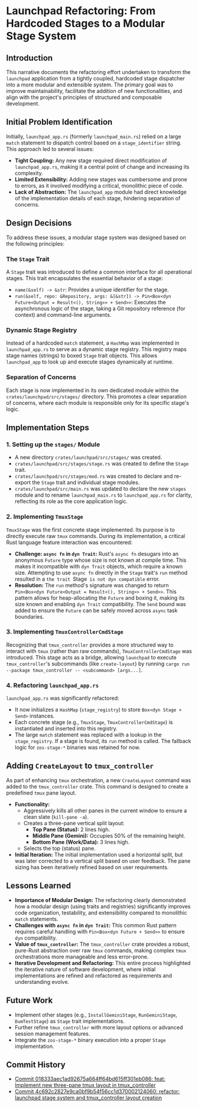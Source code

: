 # Launchpad Refactoring: From Hardcoded Stages to a Modular Stage System

## Introduction
This narrative documents the refactoring effort undertaken to transform the `launchpad` application from a tightly coupled, hardcoded stage dispatcher into a more modular and extensible system. The primary goal was to improve maintainability, facilitate the addition of new functionalities, and align with the project's principles of structured and composable development.

## Initial Problem Identification
Initially, `launchpad_app.rs` (formerly `launchpad_main.rs`) relied on a large `match` statement to dispatch control based on a `stage_identifier` string. This approach led to several issues:
*   **Tight Coupling:** Any new stage required direct modification of `launchpad_app.rs`, making it a central point of change and increasing its complexity.
*   **Limited Extensibility:** Adding new stages was cumbersome and prone to errors, as it involved modifying a critical, monolithic piece of code.
*   **Lack of Abstraction:** The `launchpad_app` module had direct knowledge of the implementation details of each stage, hindering separation of concerns.

## Design Decisions
To address these issues, a modular stage system was designed based on the following principles:

### The `Stage` Trait
A `Stage` trait was introduced to define a common interface for all operational stages. This trait encapsulates the essential behavior of a stage:
*   `name(&self) -> &str`: Provides a unique identifier for the stage.
*   `run(&self, repo: &Repository, args: &[&str]) -> Pin<Box<dyn Future<Output = Result<(), String>> + Send>>`: Executes the asynchronous logic of the stage, taking a Git repository reference (for context) and command-line arguments.

### Dynamic Stage Registry
Instead of a hardcoded `match` statement, a `HashMap` was implemented in `launchpad_app.rs` to serve as a dynamic stage registry. This registry maps stage names (strings) to boxed `Stage` trait objects. This allows `launchpad_app` to look up and execute stages dynamically at runtime.

### Separation of Concerns
Each stage is now implemented in its own dedicated module within the `crates/launchpad/src/stages/` directory. This promotes a clear separation of concerns, where each module is responsible only for its specific stage's logic.

## Implementation Steps

### 1. Setting up the `stages/` Module
*   A new directory `crates/launchpad/src/stages/` was created.
*   `crates/launchpad/src/stages/stage.rs` was created to define the `Stage` trait.
*   `crates/launchpad/src/stages/mod.rs` was created to declare and re-export the `Stage` trait and individual stage modules.
*   `crates/launchpad/src/main.rs` was updated to declare the new `stages` module and to rename `launchpad_main.rs` to `launchpad_app.rs` for clarity, reflecting its role as the core application logic.

### 2. Implementing `TmuxStage`
`TmuxStage` was the first concrete stage implemented. Its purpose is to directly execute raw `tmux` commands. During its implementation, a critical Rust language feature interaction was encountered:
*   **Challenge: `async fn` in `dyn Trait`:** Rust's `async fn` desugars into an anonymous `Future` type whose size is not known at compile time. This makes it incompatible with `dyn Trait` objects, which require a known size. Attempting to use `async fn` directly in the `Stage` trait's `run` method resulted in a `the trait `Stage` is not dyn compatible` error.
*   **Resolution:** The `run` method's signature was changed to return `Pin<Box<dyn Future<Output = Result<(), String>> + Send>>`. This pattern allows for heap-allocating the `Future` and boxing it, making its size known and enabling `dyn Trait` compatibility. The `Send` bound was added to ensure the `Future` can be safely moved across `async` task boundaries.

### 3. Implementing `TmuxControllerCmdStage`
Recognizing that `tmux_controller` provides a more structured way to interact with `tmux` (rather than raw commands), `TmuxControllerCmdStage` was introduced. This stage acts as a bridge, allowing `launchpad` to execute `tmux_controller`'s subcommands (like `create-layout`) by running `cargo run --package tmux_controller -- <subcommand> [args...]`.

### 4. Refactoring `launchpad_app.rs`
`launchpad_app.rs` was significantly refactored:
*   It now initializes a `HashMap` (`stage_registry`) to store `Box<dyn Stage + Send>` instances.
*   Each concrete stage (e.g., `TmuxStage`, `TmuxControllerCmdStage`) is instantiated and inserted into this registry.
*   The large `match` statement was replaced with a lookup in the `stage_registry`. If a stage is found, its `run` method is called. The fallback logic for `zos-stage-*` binaries was retained for now.

## Adding `CreateLayout` to `tmux_controller`
As part of enhancing `tmux` orchestration, a new `CreateLayout` command was added to the `tmux_controller` crate. This command is designed to create a predefined `tmux` pane layout.
*   **Functionality:**
    *   Aggressively kills all other panes in the current window to ensure a clean slate (`kill-pane -a`).
    *   Creates a three-pane vertical split layout:
        *   **Top Pane (Status):** 2 lines high.
        *   **Middle Pane (Gemini):** Occupies 50% of the remaining height.
        *   **Bottom Pane (Work/Data):** 3 lines high.
    *   Selects the top (status) pane.
*   **Initial Iteration:** The initial implementation used a horizontal split, but was later corrected to a vertical split based on user feedback. The pane sizing has been iteratively refined based on user requirements.

## Lessons Learned
*   **Importance of Modular Design:** The refactoring clearly demonstrated how a modular design (using traits and registries) significantly improves code organization, testability, and extensibility compared to monolithic `match` statements.
*   **Challenges with `async fn` in `dyn Trait`:** This common Rust pattern requires careful handling with `Pin<Box<dyn Future + Send>>` to ensure `dyn` compatibility.
*   **Value of `tmux_controller`:** The `tmux_controller` crate provides a robust, pure-Rust abstraction over raw `tmux` commands, making complex `tmux` orchestrations more manageable and less error-prone.
*   **Iterative Development and Refactoring:** This entire process highlighted the iterative nature of software development, where initial implementations are refined and refactored as requirements and understanding evolve.

## Future Work
*   Implement other stages (e.g., `InstallGeminiStage`, `RunGeminiStage`, `DumTestStage`) as `Stage` trait implementations.
*   Further refine `tmux_controller` with more layout options or advanced session management features.
*   Integrate the `zos-stage-*` binary execution into a proper `Stage` implementation.

## Commit History

- [Commit 018333aec1ad92675a664ff64bd615ff301eb086: feat: Implement new three-pane tmux layout in tmux_controller](docs/commits/018333aec1ad92675a664ff64bd615ff301eb086_feat_Implement_new_three-pane_tmux_layout_in_tmux_controller.md)
- [Commit 4c692c2827e9ca0bf9b54f56cc1d370002124060: refactor: launchpad stage system and tmux_controller layout creation](docs/commits/4c692c2827e9ca0bf9b54f56cc1d370002124060_refactor_launchpad_stage_system_and_tmux_controller_layout_creation.md)